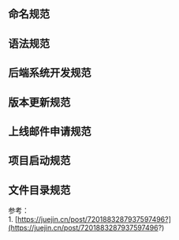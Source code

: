 <a name="mYuAE"></a>
## 命名规范
<a name="NgNoR"></a>
## 语法规范
<a name="tMHDy"></a>
## 后端系统开发规范
<a name="oMEBe"></a>
## 版本更新规范
<a name="jOoXF"></a>
## 上线邮件申请规范
<a name="xM5vo"></a>
## 项目启动规范
<a name="sdLVJ"></a>
## 文件目录规范


参考： <br />1. [https://juejin.cn/post/7201883287937597496?](https://juejin.cn/post/7201883287937597496?)
